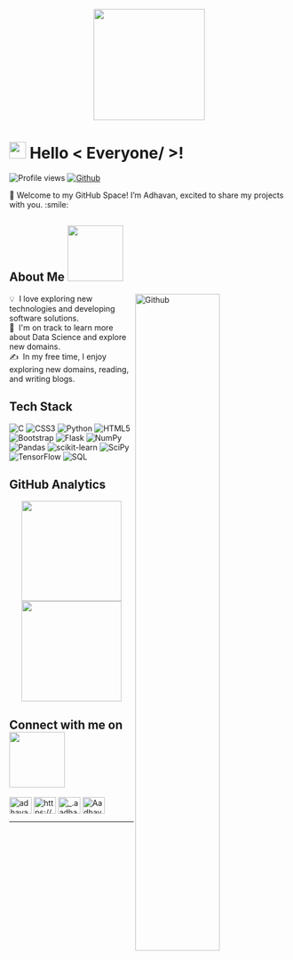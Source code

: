 <p align="center">
    <img width="200" src="[https://i.pinimg.com/564x/80/ec/5d/80ec5d55bd583dcff4645a123874f2e3.jpg](https://i.pinimg.com/736x/04/e3/ee/04e3ee2223fb45687bbaeaab638dc1ed.jpg)">
</p>

<h1>  <img src = "https://raw.githubusercontent.com/MartinHeinz/MartinHeinz/master/wave.gif" width = 30px> Hello < Everyone/ >! </h1>
<p align='center'>
</p>


![Profile views](https://visitor-badge.glitch.me/badge?page_id=AdhavanHero.AdhavanHero)
[![Github](https://img.shields.io/github/followers/AdhavanHero?label=Follow&style=social)](https://github.com/AdhavanHero)

<div size='20px'> 🚀 Welcome to my GitHub Space! I’m Adhavan, excited to share my projects with you. :smile: 
</div>

<h2> About Me <img src = "https://media0.giphy.com/media/KDDpcKigbfFpnejZs6/giphy.gif?cid=ecf05e47oy6f4zjs8g1qoiystc56cu7r9tb8a1fe76e05oty&rid=giphy.gif" width = 100px></h2>

<img width="55%" align="right" alt="Github" src="https://raw.githubusercontent.com/onimur/.github/master/.resources/git-header.svg" />

💡 &nbsp;I love exploring new technologies and developing software solutions.\
🌱 &nbsp;I'm on track to learn more about Data Science and explore new domains.\
✍️ &nbsp;In my free time, I enjoy exploring new domains, reading, and writing blogs.



<h2>Tech Stack</h2>

![C](https://img.shields.io/badge/c-%2300599C.svg?style=for-the-badge&logo=c&logoColor=white) ![CSS3](https://img.shields.io/badge/css3-%231572B6.svg?style=for-the-badge&logo=css3&logoColor=white) ![Python](https://img.shields.io/badge/python-3670A0?style=for-the-badge&logo=python&logoColor=ffdd54) ![HTML5](https://img.shields.io/badge/html5-%23E34F26.svg?style=for-the-badge&logo=html5&logoColor=white) ![Bootstrap](https://img.shields.io/badge/bootstrap-%23563D7C.svg?style=for-the-badge&logo=bootstrap&logoColor=white) ![Flask](https://img.shields.io/badge/flask-%23000.svg?style=for-the-badge&logo=flask&logoColor=white) ![NumPy](https://img.shields.io/badge/numpy-%23013243.svg?style=for-the-badge&logo=numpy&logoColor=white) ![Pandas](https://img.shields.io/badge/pandas-%23150458.svg?style=for-the-badge&logo=pandas&logoColor=white) ![scikit-learn](https://img.shields.io/badge/scikit--learn-%23F7931E.svg?style=for-the-badge&logo=scikit-learn&logoColor=white) ![SciPy](https://img.shields.io/badge/SciPy-%230C55A5.svg?style=for-the-badge&logo=scipy&logoColor=%white) ![TensorFlow](https://img.shields.io/badge/TensorFlow-%23FF6F00.svg?style=for-the-badge&logo=TensorFlow&logoColor=white) ![SQL](https://img.shields.io/badge/SQL-307998?style=for-the-badge&logo=sql&logoColor=white)


<h2>GitHub Analytics</h2>

<p align="center">
<a href="https://github.com/AdhavanHero">
  <img height="180em" src="https://github-readme-stats-eight-theta.vercel.app/api?username=AdhavanHero&show_icons=true&theme=algolia&include_all_commits=true&count_private=true"/>
  <img height="180em" src="https://github-readme-stats-eight-theta.vercel.app/api/top-langs/?username=Adhavanhero&layout=compact&langs_count=8&theme=algolia"/>
</a>
</p>

<h2> Connect with me on <img src='https://raw.githubusercontent.com/ShahriarShafin/ShahriarShafin/main/Assets/handshake.gif' width="100px"> </h2>

<p align="left">
<a href="https://twitter.com/adhavanadhava11" target="blank"><img align="center" src="https://raw.githubusercontent.com/rahuldkjain/github-profile-readme-generator/master/src/images/icons/Social/twitter.svg" alt="adhavanadhava11" height="30" width="40" /></a>
<a href="https://linkedin.com/in/https://www.linkedin.com/in/adhavan-ponram-3377671ab/" target="blank"><img align="center" src="https://raw.githubusercontent.com/rahuldkjain/github-profile-readme-generator/master/src/images/icons/Social/linked-in-alt.svg" alt="https://www.linkedin.com/in/adhavan-ponram-3377671ab/" height="30" width="40" /></a>
<a href="https://instagram.com/_.aadhavan_" target="blank"><img align="center" src="https://raw.githubusercontent.com/rahuldkjain/github-profile-readme-generator/master/src/images/icons/Social/instagram.svg" alt="_.aadhavan_" height="30" width="40" /></a>
<a href="https://discord.gg/Aadhavan#7838" target="blank"><img align="center" src="https://raw.githubusercontent.com/rahuldkjain/github-profile-readme-generator/master/src/images/icons/Social/discord.svg" alt="Aadhavan#7838" height="30" width="40" /></a>
</p>




</p>

-----


